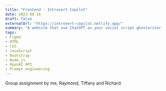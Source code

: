 ```yaml
---
title: "Frontend - Introvert Copilot"
date: 2023-08-16
draft: false
externalUrl: "https://introvert-copilot.netlify.app/"
summary: "A website that use ChatGPT as your social script ghostwriter! Deals with multiple context and objects."
tags:
- Figma
- HTML
- CSS
- JavaScript
- Bootstrap
- Node.js
- OpenAI API
- Prompt engineering
---
```


Group assignment by me, Raymond, Tiffany and Richard.